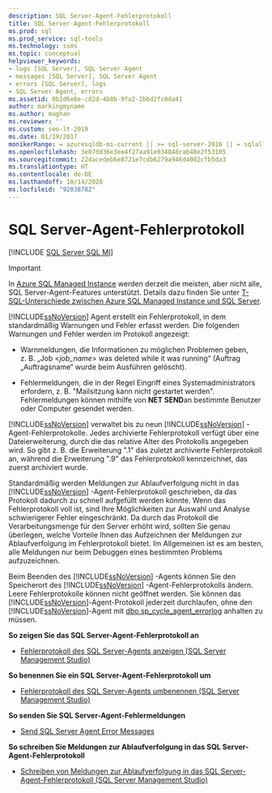 ```yaml
---
description: SQL Server-Agent-Fehlerprotokoll
title: SQL Server-Agent-Fehlerprotokoll
ms.prod: sql
ms.prod_service: sql-tools
ms.technology: ssms
ms.topic: conceptual
helpviewer_keywords:
- logs [SQL Server], SQL Server Agent
- messages [SQL Server], SQL Server Agent
- errors [SQL Server], logs
- SQL Server Agent, errors
ms.assetid: 0b2d6e6e-cd2d-4b8b-9fa2-2bbd2fc0da41
author: markingmyname
ms.author: maghan
ms.reviewer: ''
ms.custom: seo-lt-2019
ms.date: 01/19/2017
monikerRange: = azuresqldb-mi-current || >= sql-server-2016 || = sqlallproducts-allversions
ms.openlocfilehash: 3e07dd36e3ee4f27aa91e034848cab48e2f53105
ms.sourcegitcommit: 22dacedeb6e8721e7cdb6279a946d4002cfb5da3
ms.translationtype: HT
ms.contentlocale: de-DE
ms.lasthandoff: 10/14/2020
ms.locfileid: "92038782"
---
```

# <a name="sql-server-agent-error-log"></a>SQL Server-Agent-Fehlerprotokoll

[!INCLUDE [SQL Server SQL MI](../../includes/applies-to-version/sql-asdbmi.md)]

> [!IMPORTANT]  
> In [Azure SQL Managed Instance](/azure/sql-database/sql-database-managed-instance) werden derzeit die meisten, aber nicht alle, SQL Server-Agent-Features unterstützt. Details dazu finden Sie unter [T-SQL-Unterschiede zwischen Azure SQL Managed Instance und SQL Server](/azure/sql-database/sql-database-managed-instance-transact-sql-information#sql-server-agent).

[!INCLUDE[ssNoVersion](../../includes/ssnoversion-md.md)] Agent erstellt ein Fehlerprotokoll, in dem standardmäßig Warnungen und Fehler erfasst werden. Die folgenden Warnungen und Fehler werden im Protokoll angezeigt:  
  
-   Warnmeldungen, die Informationen zu möglichen Problemen geben, z. B. „Job \<*job_name*> was deleted while it was running“ (Auftrag „Auftragsname“ wurde beim Ausführen gelöscht).  
  
-   Fehlermeldungen, die in der Regel Eingriff eines Systemadministrators erfordern, z. B. "Mailsitzung kann nicht gestartet werden". Fehlermeldungen können mithilfe von **NET SEND**an bestimmte Benutzer oder Computer gesendet werden.  
  
[!INCLUDE[ssNoVersion](../../includes/ssnoversion-md.md)] verwaltet bis zu neun [!INCLUDE[ssNoVersion](../../includes/ssnoversion-md.md)] -Agent-Fehlerprotokolle. Jedes archivierte Fehlerprotokoll verfügt über eine Dateierweiterung, durch die das relative Alter des Protokolls angegeben wird. So gibt z. B. die Erweiterung ".1" das zuletzt archivierte Fehlerprotokoll an, während die Erweiterung ".9" das Fehlerprotokoll kennzeichnet, das zuerst archiviert wurde.  
  
Standardmäßig werden Meldungen zur Ablaufverfolgung nicht in das [!INCLUDE[ssNoVersion](../../includes/ssnoversion-md.md)] -Agent-Fehlerprotokoll geschrieben, da das Protokoll dadurch zu schnell aufgefüllt werden könnte. Wenn das Fehlerprotokoll voll ist, sind Ihre Möglichkeiten zur Auswahl und Analyse schwierigerer Fehler eingeschränkt. Da durch das Protokoll die Verarbeitungsmenge für den Server erhöht wird, sollten Sie genau überlegen, welche Vorteile Ihnen das Aufzeichnen der Meldungen zur Ablaufverfolgung im Fehlerprotokoll bietet. Im Allgemeinen ist es am besten, alle Meldungen nur beim Debuggen eines bestimmten Problems aufzuzeichnen.  
  
Beim Beenden des [!INCLUDE[ssNoVersion](../../includes/ssnoversion-md.md)] -Agents können Sie den Speicherort des [!INCLUDE[ssNoVersion](../../includes/ssnoversion-md.md)] -Agent-Fehlerprotokolls ändern. Leere Fehlerprotokolle können nicht geöffnet werden. Sie können das [!INCLUDE[ssNoVersion](../../includes/ssnoversion-md.md)]-Agent-Protokoll jederzeit durchlaufen, ohne den [!INCLUDE[ssNoVersion](../../includes/ssnoversion-md.md)]-Agent mit [dbo.sp_cycle_agent_errorlog](../../relational-databases/system-stored-procedures/sp-cycle-agent-errorlog-transact-sql.md?view=sql-server-2017) anhalten zu müssen.  
  
**So zeigen Sie das SQL Server-Agent-Fehlerprotokoll an**  
  
-   [Fehlerprotokoll des SQL Server-Agents anzeigen &#40;SQL Server Management Studio&#41;](../../ssms/agent/view-sql-server-agent-error-log-sql-server-management-studio.md)  
  
**So benennen Sie ein SQL Server-Agent-Fehlerprotokoll um**  
  
-   [Fehlerprotokoll des SQL Server-Agents umbenennen &#40;SQL Server Management Studio&#41;](../../ssms/agent/rename-a-sql-server-agent-error-log-sql-server-management-studio.md)  
  
**So senden Sie SQL Server-Agent-Fehlermeldungen**  
  
-   [Send SQL Server Agent Error Messages](../../ssms/agent/send-sql-server-agent-error-messages.md)  
  
**So schreiben Sie Meldungen zur Ablaufverfolgung in das SQL Server-Agent-Fehlerprotokoll**  
  
-   [Schreiben von Meldungen zur Ablaufverfolgung in das SQL Server-Agent-Fehlerprotokoll &#40;SQL Server Management Studio&#41;](../../ssms/agent/write-execution-trace-messages-to-sql-server-agent-log-ssms.md)  
